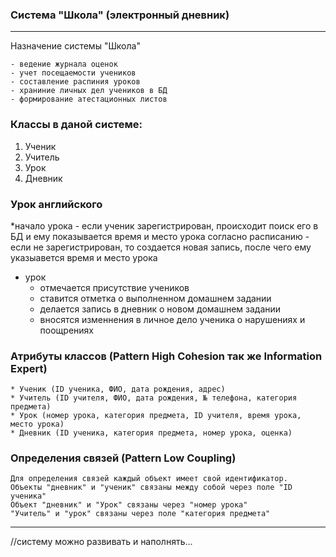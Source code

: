 ###  Система "Школа" (электронный дневник)

--------------------------------

Назначение системы "Школа"

	- ведение журнала оценок
	- учет посещаемости учеников
	- составление распиния уроков
	- храниние личных дел учеников в БД
	- формирование атестационных листов


### Классы в даной системе:

1. Ученик
2. Учитель
3. Урок
4. Дневник

### Урок английского

*начало урока
	- если ученик зарегистрирован, происходит поиск его в БД и ему показывается время и место урока согласно расписанию
	- если не зарегистрирован, то создается новая запись, после чего ему указыавется время и место урока

* урок
	- отмечается присутствие учеников
	- ставится отметка о выполненном домашнем задании
	- делается запись в дневник о новом домашнем задании
	- вносятся изменнения в личное дело ученика о нарушениях и поощрениях


### Атрибуты классов (Pattern High Cohesion так же Information Expert) 
	* Ученик (ID ученика, ФИО, дата рождения, адрес)
	* Учитель (ID учителя, ФИО, дата рождения, № телефона, категория предмета)
	* Урок (номер урока, категория предмета, ID учителя, время урока, место урока)
	* Дневник (ID ученика, категория предмета, номер урока, оценка)


### Определения связей  (Pattern Low Coupling)
	Для определения связей каждый объект имеет свой идентификатор.
	Объекты "дневник" и "ученик" связаны между собой через поле "ID ученика"
	Объект "дневник" и "Урок" связаны через "номер урока"
	"Учитель" и "урок" связаны через поле "категория предмета"


----------------
//систему можно развивать и наполнять...

